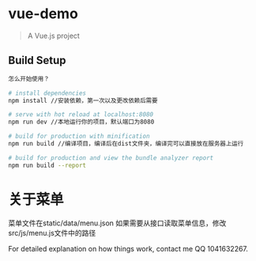 # vue-demo

> A Vue.js project

## Build Setup

``` bash
怎么开始使用？

# install dependencies
npm install //安装依赖，第一次以及更改依赖后需要

# serve with hot reload at localhost:8080
npm run dev //本地运行你的项目，默认端口为8080

# build for production with minification
npm run build //编译项目，编译后在dist文件夹，编译完可以直接放在服务器上运行

# build for production and view the bundle analyzer report
npm run build --report
```
# 关于菜单
菜单文件在static/data/menu.json
如果需要从接口读取菜单信息，修改src/js/menu.js文件中的路径

For detailed explanation on how things work, contact me QQ 1041632267.
